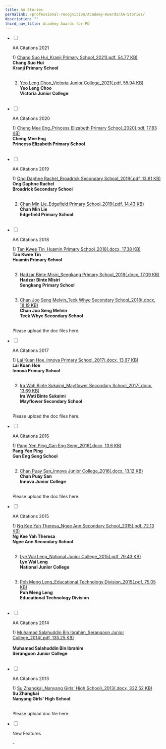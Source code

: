 ```yaml
---
title: AA Stories
permalink: /professional-recognition/Academy-Awards/AA-Stories/
description: ""
third_nav_title: Academy Awards for PD
---
```

<ul class="jekyllcodex_accordion">  
  
<li>  
  
<input type="checkbox" id="accordion1">  
  
<label for="accordion1">AA Citations 2021</label>  
  
<div>  
  
<p>
1) <a href="/files/aac1.pdf">Chang Suo Hui_Kranji Primary School_2021(.pdf, 54.77 KB)</a><br><b>Chang Suo Hui</b><br><b>Kranji Primary School</b><br><br>
	
2) <a href="/files/aac2.pdf">Yeo Leng Choo_Victoria Junior College_2021(.pdf, 55.94 KB)</a><br><b>Yeo Leng Choo</b><br><b>Victoria Junior College</b><br><br>	
</p>  
  
</div>  
  
</li>  
<li>  
  
<input type="checkbox" id="accordion2">  
  
<label for="accordion2">AA Citations 2020</label>  
  
<div>  
  
<p>
1) <a href="/files/aac3.pdf">Cheng Mee Eng_Princess Elizabeth Primary School_2020(.pdf, 17.83 KB)</a><br><b>Cheng Mee Eng</b><br><b>Princess Elizabeth Primary School</b><br><br>
	

</p>  
  
</div>  
  
</li>  
  
<li>  
  
<input type="checkbox" id="accordion3">  
  
<label for="accordion3">AA Citations 2019</label>  
  
<div>  
  
<p>
1) <a href="/files/aac4.pdf">Ong Daphne Rachel_Broadrick Secondary School_2019(.pdf, 13.91 KB)</a><br><b>Ong Daphne Rachel</b><br><b>Broadrick Secondary School</b><br><br>
	
2) <a href="/files/aac5.pdf">Chan Min Lie_Edgefield Primary School_2019(.pdf, 14.43 KB)</a><br><b>Chan Min Lie</b><br><b>Edgefield Primary School</b><br><br>	
  
</p>  
  
</div>  
  
</li>  
	
<li>  
  
<input type="checkbox" id="accordion4">  
  
<label for="accordion4">AA Citations 2018</label>  
  
<div>  
  
<p>
1) <a href="https://academyofsingaporeteachers.moe.edu.sg/docs/default-source/professional-recognition-docs/academy-awards-for-professional-development-docs/tan-kwee-tin_huamin-primary-school_2018.docx?sfvrsn=457e0960_0">Tan Kwee Tin_Huamin Primary School_2018(.docx, 17.38 KB)</a><br><b>Tan Kwee Tin</b><br><b>Huamin Primary School</b><br><br>
	
2) <a href="https://academyofsingaporeteachers.moe.edu.sg/docs/default-source/professional-recognition-docs/academy-awards-for-professional-development-docs/hadzar-binte-misiri_sengkang-primary-school_2018.docx?sfvrsn=e237bcd4_0">Hadzar Binte Misiri_Sengkang Primary School_2018(.docx, 17.09 KB)</a><br><b>Hadzar Binte Misiri</b><br><b>Sengkang Primary School</b><br><br>	
	
3) <a href="https://academyofsingaporeteachers.moe.edu.sg/docs/default-source/professional-recognition-docs/academy-awards-for-professional-development-docs/chan-joo-seng-melvin_teck-whye-secondary-school_2018.docx?sfvrsn=5d70c0c4_0">Chan Joo Seng Melvin_Teck Whye Secondary School_2018(.docx, 18.19 KB)</a><br><b>Chan Joo Seng Melvin</b><br><b>Teck Whye Secondary School</b><br><br>		
	
Please upload the doc files here.		
</p>  
  
</div>  
  
</li>  	
 
<li>  
  
<input type="checkbox" id="accordion5">  
  
<label for="accordion5">AA Citations 2017</label>  
  
<div>  
  
<p>
1) <a href="https://academyofsingaporeteachers.moe.edu.sg/docs/default-source/professional-recognition-docs/academy-awards-for-professional-development-docs/lai-kuan-hoe_innova-primary-school_2017.docx?sfvrsn=54c992f0_0">Lai Kuan Hoe_Innova Primary School_2017(.docx, 13.67 KB)</a><br><b>Lai Kuan Hoe</b><br><b>Innova Primary School</b><br><br>
	
2) <a href="https://academyofsingaporeteachers.moe.edu.sg/docs/default-source/professional-recognition-docs/academy-awards-for-professional-development-docs/ira-wati-binte-sukaimi_mayflower-secondary-school_2017.docx?sfvrsn=b4560ec1_0">Ira Wati Binte Sukaimi_Mayflower Secondary School_2017(.docx, 13.69 KB)</a><br><b>Ira Wati Binte Sukaimi</b><br><b>Mayflower Secondary School</b><br><br>	
	
Please upload the doc files here.		
</p>  
  
</div>  
  
</li>  
<li>  
  
<input type="checkbox" id="accordion6">  
  
<label for="accordion6">AA Citations 2016</label>  
  
<div>  
  
<p>
1) <a href="https://academyofsingaporeteachers.moe.edu.sg/docs/default-source/professional-recognition-docs/academy-awards-for-professional-development-docs/pang-yen-ping_gan-eng-seng_2016.docx?sfvrsn=bb45dc3_0">Pang Yen Ping_Gan Eng Seng_2016(.docx, 13.6 KB)</a><br><b>Pang Yen Ping</b><br><b>Gan Eng Seng School</b><br><br>
	
2) <a href="https://academyofsingaporeteachers.moe.edu.sg/docs/default-source/professional-recognition-docs/academy-awards-for-professional-development-docs/chan-puay-san_innova-junior-college_2016.docx?sfvrsn=35859dc_0">Chan Puay San_Innova Junior College_2016(.docx, 13.12 KB)</a><br><b>Chan Puay San</b><br><b>Innova Junior College</b><br><br>	
	
Please upload the doc files here.	
</p>  
  
</div>  
  
</li>  
  
<li>  
  
<input type="checkbox" id="accordion7">  
  
<label for="accordion7">AA Citations 2015</label>  
  
<div>  
  
<p>
1) <a href="https://staging.d2dfevnwgxersp.amplifyapp.com/files/aac6.pdf">Ng Kee Yah Theresa_Ngee Ann Secondary School_2015(.pdf, 72.13 KB)</a><br><b>Ng Kee Yah Theresa</b><br><b>Ngee Ann Secondary School</b><br><br>
	
2) <a href="https://staging.d2dfevnwgxersp.amplifyapp.com/files/aac7.pdf">Lye Wai Leng_National Junior College_2015(.pdf, 79.43 KB)</a><br><b>Lye Wai Leng</b><br><b>National Junior College</b><br><br>	
	
3) <a href="https://staging.d2dfevnwgxersp.amplifyapp.com/files/aac8.pdf">Poh Meng Leng_Educational Technology Division_2015(.pdf, 75.05 KB)</a><br><b>Poh Meng Leng</b><br><b>Educational Technology Division</b><br><br>		
  
</p>  
  
</div>  
  
</li>  
	
<li>  
  
<input type="checkbox" id="accordion8">  
  
<label for="accordion8">AA Citations 2014</label>  
  
<div>  
  
<p>
1) <a href="https://staging.d2dfevnwgxersp.amplifyapp.com/files/aac9.pdf">Muhamad Salahuddin Bin Ibrahim_Serangoon Junior College_2014(.pdf, 135.25 KB)</a><br><br><b>Muhamad Salahuddin Bin Ibrahim<br>Serangoon Junior College</b><br><br>
	

</p>  
  
</div>  
  
</li>  	

<li>  
  
<input type="checkbox" id="accordion9">  
  
<label for="accordion9">AA Citations 2013</label>  
  
<div>  
  
<p>
1) <a href="https://academyofsingaporeteachers.moe.edu.sg/docs/default-source/professional-recognition-docs/academy-awards-for-professional-development-docs/mr-su-zhangkai.docx?sfvrsn=71395eb0_2">Su Zhangkai_Nanyang Girls’ High School\_2013(.docx, 332.52 KB)</a><br><b>Su Zhangkai</b><br><b>Nanyang Girls' High School</b><br><br>
	
Please upload doc file here.	


</p>  
  
</div>  
  
</li>  
<li>  
  
<input type="checkbox" id="accordion10">  
  
<label for="accordion10">New Features</label>  
  
<div>  
  
<p>
-
</p>  
  
</div>  
  
</li>  
  

</ul>